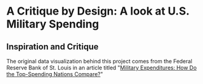 # A Critique by Design: A look at U.S. Military Spending

## Inspiration and Critique

The original data visualization behind this project comes from the Federal Reserve Bank of St. Louis in an article titled "[Military Expenditures: How Do the Top-Spending Nations Compare?](https://www.stlouisfed.org/on-the-economy/2023/jan/military-expenditures-how-top-spending-nations-compare)" 
